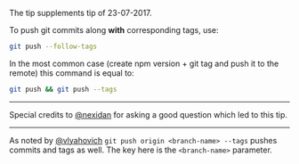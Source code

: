 The tip supplements tip of 23-07-2017.

To push git commits along **with** corresponding tags, use:

```bash
git push --follow-tags
```

In the most common case (create npm version + git tag and push it to the remote) this command is equal to:

```bash
git push && git push --tags
```

---
Special credits to [@nexidan](https://github.com/NeXidan) for asking a good question which led to this tip.

---
As noted by [@vlyahovich](https://github.com/vlyahovich) `git push origin <branch-name> --tags` pushes commits and tags as well. The key here is the `<branch-name>` parameter.

